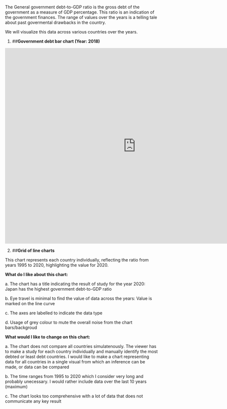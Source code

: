 The General government debt-to-GDP ratio is the gross debt of the government as a measure of GDP percentage. This ratio is an indication of the government finances. The range of values over the years is a telling tale about past govermental drawbacks in the country.

We will visualize this data across various countries over the years.

1. ##__Government debt bar chart (Year: 2018)__

<iframe src="https://data.oecd.org/chart/6vmX" width="860" height="645" style="border: 0" mozallowfullscreen="true" webkitallowfullscreen="true" allowfullscreen="true"><a href="https://data.oecd.org/chart/6vmX" target="_blank">OECD Chart: General government debt, Total, % of GDP, Annual, 2018</a></iframe>



2. ##__Grid of line charts__

This chart represents each country individually, reflecting the ratio from years 1995 to 2020, highlighting the value for 2020.

<div class="flourish-embed flourish-chart" data-src="visualisation/7678272"><script src="https://public.flourish.studio/resources/embed.js"></script></div>


**What do I like about this chart:**

a. The chart has a title indicating the result of study for the year 2020: Japan has the highest government debt-to-GDP ratio

b. Eye travel is minimal to find the value of data across the years: Value is marked on the line curve

c. The axes are labelled to indicate the data type

d. Usage of grey colour to mute the overall noise from the chart bars/backgroud

**What would I like to change on this chart:**

a. The chart does not compare all countries simulatenously. The viewer has to make a study for each country individually and manually identify the most debted or least debt countries. I would like to make a chart representing data for all countries in a single visual from which an inference can be made, or data can be compared

b. The time ranges from 1995 to 2020 which I consider very long and probably unecessary. I would rather include data over the last 10 years (maximum)

c. The chart looks too comprehensive with a lot of data that does not communicate any key result


